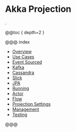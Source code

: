 # Akka Projection

.

@@toc { depth=2 }

@@@ index

* [Overview](overview.md)
* [Use Cases](use-cases.md)
* [Event Sourced](eventsourced.md)
* [Kafka](kafka.md)
* [Cassandra](cassandra.md)
* [Slick](slick.md)
* [JPA](jpa.md)
* [Running](running.md)
* [Actor](actor.md)
* [Flow](flow.md)
* [Projection Settings](projection-settings.md)
* [Management](management.md)
* [Testing](testing.md)

@@@
